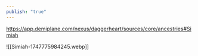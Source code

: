 ```yaml
---
publish: "true"
---
```

https://app.demiplane.com/nexus/daggerheart/sources/core/ancestries#Simiah

![[Simiah-1747775984245.webp]]